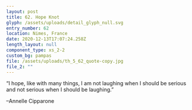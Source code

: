 ```yaml
---
layout: post
title: 62. Hope Knot
glyph: /assets/uploads/detail_glyph_null.svg
entry_number: 62
location: Nimes, France
date: 2020-12-13T17:07:24.258Z
length_layout: null
component_type: xs_2-2
custom_bg: pampas
file: /assets/uploads/th_5_62_quote-copy.jpg
file_2: ""
---
```

“I hope, like with many things, I am not laughing when I should be serious and not serious when I should be laughing.” 

–Annelle Cipparone